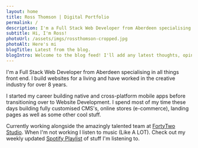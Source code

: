 ```yaml
---
layout: home
title: Ross Thomson | Digital Portfolio
permalink: /
description: I'm a Full Stack Web Developer from Aberdeen specialising in all things front end. I build websites for a living and have worked in the creative industry for over 8 years.
subtitle: Hi, I'm Ross!
photoUrl: /assets/imgs/rossthomson-cropped.jpg
photoAlt: Here's mi 
blogTitle: Latest from the blog.
blogIntro: Welcome to the blog feed! I'll add any latest thoughts, opinions, tutorials and any new projects I've been working on here. All views and opinions are my own. 
---
```


I'm a Full Stack Web Developer from Aberdeen specialising in all things front end. I build websites for a living and have worked in the creative industry for over 8 years.

I started my career building native and cross-platform mobile apps before transitioning over to Website Development. I spend most of my time these days building fully customised CMS's, online stores (e-commerce), landing pages as well as some other cool stuff.

Currently working alongside the amazingly talented team at <a href="https://fortytwo.studio">FortyTwo Studio</a>. When I'm not working I listen to music (Like A LOT). Check out my weekly updated <a href="https://open.spotify.com/user/ross_182/playlist/5kNNTTP9FJ9de376BOnkr5?si=5Oco2FYnQVOi_Oi09liCMg">Spotify Playlist</a> of stuff I'm listening to.